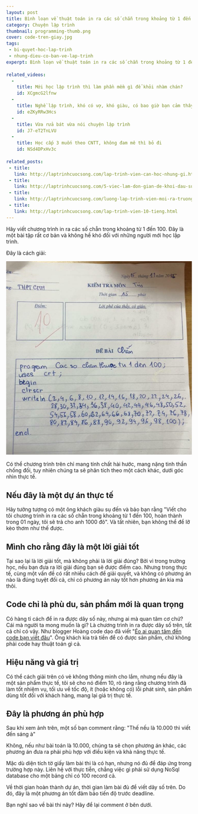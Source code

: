 ```yaml
---
layout: post
title: Bình loạn về thuật toán in ra các số chẵn trong khoảng từ 1 đến 100
category: Chuyện lập trình
thumbnail: programming-thumb.png
cover: code-tren-giay.jpg
tags:
 - bi-quyet-hoc-lap-trinh
 - nhung-dieu-co-ban-ve-lap-trinh
experpt: Bình loạn về thuật toán in ra các số chẵn trong khoảng từ 1 đến 100

related_videos:
  -
    title: Mới học lập trình thì làm phần mềm gì để khỏi nhàm chán?
    id: XCgmcG2lfnw
  -
    title: Nghề lập trình, khó có vợ, khó giàu, có bao giờ bạn cảm thấy chán nản
    id: eZKyRRw3Hcs
  -
    title: Vừa rửa bát vừa nói chuyện lập trình
    id: J7-eT2TnLVU
  -
    title: Học cấp 3 muốn theo CNTT, không đam mê thì bỏ đi
    id: NSd4DPxHv3c

related_posts:
 - title: 
   link: http://laptrinhcuocsong.com/lap-trinh-vien-can-hoc-nhung-gi.html
 - title: 
   link: http://laptrinhcuocsong.com/5-viec-lam-don-gian-de-khoi-dau-su-nghiep-lap-trinh-vien-nghiem-tuc.html
 - title: 
   link: http://laptrinhcuocsong.com/luong-lap-trinh-vien-moi-ra-truong.html
 - title:
   link: http://laptrinhcuocsong.com/lap-trinh-vien-10-tieng.html
---
```


Hãy viết chương trình in ra các số chẵn trong khoảng từ 1 đến 100. Đây là một bài tập rất cơ bản và không hề khó đối với những người mới học lập trình.

Đây là cách giải:

![thuật toán in ra các số chẵn trong khoảng từ 1 đến 100](images/code-tren-giay.jpg)

Có thể chương trình trên chỉ mang tính chất hài hước, mang nặng tinh thần chống đối, tuy nhiên chúng ta sẽ phân tích theo một cách khác, dưới góc nhìn thực tế.

## Nếu đây là một dự án thực tế

Hãy tưởng tượng có một ông khách giàu sụ đến và bảo bạn rằng "Viết cho tôi chương trình in ra các số chẵn trong khoảng từ 1 đến 100, hoàn thành trong 01 ngày, tôi sẽ trả cho anh 1000 đô". Và tất nhiên, bạn không thể để lỡ kèo thơm như thế được.

## Mình cho rằng đây là một lời giải tốt

Tại sao lại là lời giải tốt, mà không phải là lời giải đúng? Bởi vì trong trường học, nếu bạn đưa ra lời giải đúng bạn sẽ được điểm cao. Nhưng trong thực tế, cùng một vấn đề có rất nhiều cách để giải quyết, và không có phương án nào là đúng tuyệt đối cả, chỉ có phương án này tốt hơn phương án kia mà thôi.

## Code chỉ là phù du, sản phẩm mới là quan trọng

Có hàng tỉ cách để in ra được dãy số này, nhưng ai mà quan tâm cơ chứ? Cái mà người ta mong muốn là gì? Là chương trình in ra được dãy số trên, tất cả chỉ có vậy. Như blogger Hoàng code dạo đã viết "[Éo ai quan tâm đến code bạn viết đâu](https://toidicodedao.com/2015/05/21/eo-ai-quan-tam-den-code-ban-viet-dau/)". Ông khách kia trả tiền để có được sản phẩm, chứ không phải code hay thuật toán gì cả. 

## Hiệu năng và giá trị

Có thể cách giải trên có vẻ không thông minh cho lắm, nhưng nếu đây là một sản phẩm thực tế, tôi sẽ cho nó điểm 10, rõ ràng rằng chương trình đã làm tốt nhiệm vụ, tối ưu về tốc độ, ít (hoặc không có) lỗi phát sinh, sản phẩm dùng tốt đối với khách hàng, mang lại giá trị thực tế.

## Đây là phương án phù hợp

Sau khi xem ảnh trên, một số bạn comment rằng: "Thế nếu là 10.000 thì viết đến sáng à"

Không, nếu như bài toán là 10.000, chúng ta sẽ chọn phương án khác, các phương án đưa ra phải phù hợp với điều kiện và khả năng thực tế.

Mặc dù diện tích tờ giấy làm bài thi là có hạn, nhưng nó đủ để đáp ứng trong trường hợp này. Liên hệ với thực tiễn, chẳng việc gì phải sử dụng NoSql database cho một bảng chỉ có 100 record cả.

Về thời gian hoàn thành dự án, thời gian làm bài đủ để viết dãy số trên. Do đó, đây là một phương án tốt đảm bảo tiến độ trước deadline.

Bạn nghĩ sao về bài thi này? Hãy để lại comment ở bên dưới.

